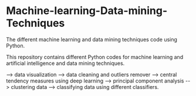 # Machine-learning-Data-mining-Techniques
The different machine learning and data mining techniques code using Python.

This repository contains different Python codes for machine learning and artificial intelligence and data mining techniques.

--> data visualization
--> data cleaning and outliers remover
--> central tendency measures using deep learning
--> principal component analysis
--> clustering data
--> classifying data using different classifiers.
